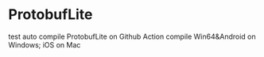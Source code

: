 # ProtobufLite
test auto compile ProtobufLite on Github Action
compile Win64&Android on Windows; iOS on Mac